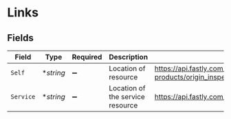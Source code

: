 # Links


## Fields

| Field                                                                                    | Type                                                                                     | Required                                                                                 | Description                                                                              | Example                                                                                  |
| ---------------------------------------------------------------------------------------- | ---------------------------------------------------------------------------------------- | ---------------------------------------------------------------------------------------- | ---------------------------------------------------------------------------------------- | ---------------------------------------------------------------------------------------- |
| `Self`                                                                                   | **string*                                                                                | :heavy_minus_sign:                                                                       | Location of resource                                                                     | https://api.fastly.com/enabled-products/origin_inspector/services/4nWURjwmQjbMB5OefSM75i |
| `Service`                                                                                | **string*                                                                                | :heavy_minus_sign:                                                                       | Location of the service resource                                                         | https://api.fastly.com/service/4nWURjwmQjbMB5OefSM75i                                    |